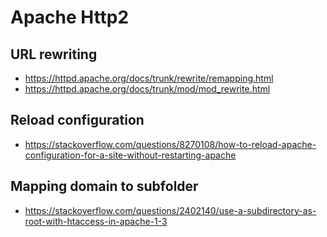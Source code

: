 # Apache Http2

## URL rewriting

* https://httpd.apache.org/docs/trunk/rewrite/remapping.html
* https://httpd.apache.org/docs/trunk/mod/mod_rewrite.html

## Reload configuration

* https://stackoverflow.com/questions/8270108/how-to-reload-apache-configuration-for-a-site-without-restarting-apache

## Mapping domain to subfolder

* https://stackoverflow.com/questions/2402140/use-a-subdirectory-as-root-with-htaccess-in-apache-1-3
